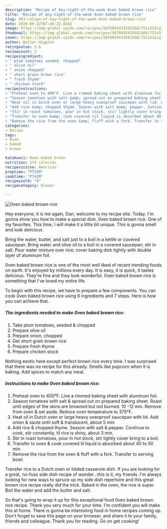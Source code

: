 ```yaml
---
description: "Recipe of Any-night-of-the-week 0ven baked brown rice"
title: "Recipe of Any-night-of-the-week 0ven baked brown rice"
slug: 493-recipe-of-any-night-of-the-week-0ven-baked-brown-rice
date: 2020-09-22T07:46:23.838Z
image: https://img-global.cpcdn.com/recipes/5876693433581568/751x532cq70/0ven-baked-brown-rice-recipe-main-photo.jpg
thumbnail: https://img-global.cpcdn.com/recipes/5876693433581568/751x532cq70/0ven-baked-brown-rice-recipe-main-photo.jpg
cover: https://img-global.cpcdn.com/recipes/5876693433581568/751x532cq70/0ven-baked-brown-rice-recipe-main-photo.jpg
author: Walter Higgins
ratingvalue: 3.6
reviewcount: 3
recipeingredient:
- " plum tomatoes seeded  chopped"
- " olive oil"
- " onion chopped"
- " short grain brown rice"
- " fresh thyme"
- " chicken stock"
recipeinstructions:
- "Preheat oven to 400°F. Line a rimmed baking sheet with aluminum foil."
- "Season tomatoes with salt &amp; spread out on prepared baking sheet. Roast until edges of the skins are browned but not burned. 10 -12 min. Remove from oven &amp; set aside. Reduce oven temperature to 375°F."
- "Heat oil in Dutch oven or large heavy ovenproof saucepan with lid. Add onion &amp; saute until soft &amp; translucent, about 5 min."
- "Add rice &amp; chopped thyme. Season with salt &amp; pepper. Continue to cook, stir constantly, til rice is shiny, about 3 min."
- "Stir in roast tomatoes, pour in hot stock, stir lightly cover bring to a boil."
- "Transfer to oven &amp; cook covered til liquid is absorbed about 40 to 50 min."
- "Remove the rice from the oven &amp; fluff with a fork. Transfer to serving bowl."
categories:
- Recipe
tags:
- 0ven
- baked
- brown

katakunci: 0ven baked brown 
nutrition: 274 calories
recipecuisine: American
preptime: "PT25M"
cooktime: "PT42M"
recipeyield: "4"
recipecategory: Dinner

---
```



![0ven baked brown rice](https://img-global.cpcdn.com/recipes/5876693433581568/751x532cq70/0ven-baked-brown-rice-recipe-main-photo.jpg)

Hey everyone, it is me again, Dan, welcome to my recipe site. Today, I'm gonna show you how to make a special dish, 0ven baked brown rice. One of my favorites. This time, I will make it a little bit unique. This is gonna smell and look delicious.

Bring the water, butter, and salt just to a boil in a kettle or covered saucepan. Bring water and olive oil to a boil in a covered saucepan; stir in salt. Pour water mixture over rice; cover baking dish tightly with double layer of aluminum foil.

0ven baked brown rice is one of the most well liked of recent trending foods on earth. It's enjoyed by millions every day. It is easy, it is quick, it tastes delicious. They're fine and they look wonderful. 0ven baked brown rice is something that I've loved my entire life.


To begin with this recipe, we have to prepare a few components. You can cook 0ven baked brown rice using 6 ingredients and 7 steps. Here is how you can achieve that.

<!--inarticleads1-->

##### The ingredients needed to make 0ven baked brown rice:

1. Take  plum tomatoes, seeded &amp; chopped
1. Prepare  olive oil
1. Prepare  onion, chopped
1. Get  short grain brown rice
1. Prepare  fresh thyme
1. Prepare  chicken stock


Nothing exotic here except perfect brown rice every time. I was surprised that there was no recipe for this already. Smells like popcorn when it is baking. Add spices to match any meal. 

<!--inarticleads2-->

##### Instructions to make 0ven baked brown rice:

1. Preheat oven to 400°F. Line a rimmed baking sheet with aluminum foil.
1. Season tomatoes with salt &amp; spread out on prepared baking sheet. Roast until edges of the skins are browned but not burned. 10 -12 min. Remove from oven &amp; set aside. Reduce oven temperature to 375°F.
1. Heat oil in Dutch oven or large heavy ovenproof saucepan with lid. Add onion &amp; saute until soft &amp; translucent, about 5 min.
1. Add rice &amp; chopped thyme. Season with salt &amp; pepper. Continue to cook, stir constantly, til rice is shiny, about 3 min.
1. Stir in roast tomatoes, pour in hot stock, stir lightly cover bring to a boil.
1. Transfer to oven &amp; cook covered til liquid is absorbed about 40 to 50 min.
1. Remove the rice from the oven &amp; fluff with a fork. Transfer to serving bowl.


Transfer rice to a Dutch oven or lidded casserole dish. If you are looking for a great, no-fuss side dish recipe of wonder…this is it, my friends. I&#39;m always looking for new ways to spruce up my side dish repertoire and this great brown rice recipe really did the trick. Baked in the oven, the rice is super. Boil the water and add the butter and salt. 

So that's going to wrap it up for this exceptional food 0ven baked brown rice recipe. Thank you very much for your time. I'm confident you will make this at home. There is gonna be interesting food in home recipes coming up. Don't forget to save this page on your browser, and share it to your family, friends and colleague. Thank you for reading. Go on get cooking!
